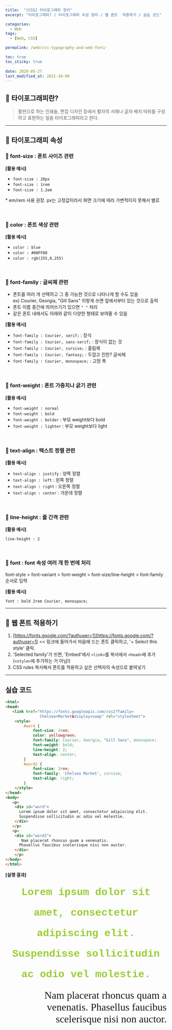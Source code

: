 ```yaml
---
title:  "[CSS] 타이포그래피 정리"
excerpt: "타이포그래피? / 타이포그래피 속성 정리 / 웹 폰트  적용하기 / 실습 코드"

categories:
  - Web
tags:
  - [Web, CSS]

permalink: /web/css-typography-and-web-font/

toc: true
toc_sticky: true
 
date: 2020-05-27
last_modified_at: 2021-10-09
---
```


## 🦥 타이포그래피란?

> 활판으로 하는 인쇄술, 편집 디자인 등에서 활자의 서체나 글자 배치 따위를 구성하고 표현하는 일을 타이포그래피라고 한다.

---

## 🦥 타이포그래피 속성

### 🌴 font-size : 폰트 사이즈 관련

**[활용 예시]**

- `font-size : 20px`
- `font-size : 1rem`
- `font-size : 1.2em`

\* em/rem 사용 권장. px는 고정값이라서 화면 크기에 따라 가변적이지 못해서 별로

<br>

### 🌴 color : 폰트 색상 관련

**[활용 예시]**

- `color : blue`
- `color : #00FF00`
- `color : rgb(255,0,255)`

<br>

### 🌴 font-family : 글씨체 관련

- 폰트를 여러 개 선택하고 그 중 가능한 것으로 나타나게 할 수도 있음<br>
   ex) Courier, Georgia, "Gill Sans" 이렇게 쓰면 앞에서부터 있는 것으로 출력
- 폰트 이름 중간에 띄어쓰기가 있으면 `" "` 처리
- 같은 폰트 내에서도 아래와 같이 다양한 형태로 보여줄 수 있음

**[활용 예시]**

- `font-family : Courier, serif;` : 장식
- `font-family : Courier, sans-serif;` : 장식이 없는 것
- `font-family : Courier, cursive;` : 흘림체
- `font-family : Courier, fantasy;` : 두껍고 진한? 글씨체
- `font-family : Courier, monospace;` : 고정 폭

<br>

### 🌴 font-weight : 폰트 가중치나 굵기 관련

**[활용 예시]**

- `font-weight : normal`
- `font-weight : bold`
- `font-weight : bolder` : 부모 weight보다 bold
- `font-weight : lighter` : 부모 weight보다 light

<br>

### 🌴 text-align : 텍스트 정렬 관련

**[활용 예시]**

- `text-align : justify` : 양쪽 정렬
- `text-align : left` : 왼쪽 정렬
- `text-align : right` : 오른쪽 정렬
- `text-align : center` : 가운데 정렬

<br>

### 🌴 line-height : 줄 간격 관련

**[활용 예시]**

`line-height : 2`

<br>

### 🌴 font : font 속성 여러 개 한 번에 처리

font-style > font-variant > font-weight > font-size/line-height > font-family 순서로 입력

**[활용 예시]**

`font : bold 2rem Courier, monospace;`

---

## 🦥 웹 폰트 적용하기
1. [https://fonts.google.com/?authuser=1](https://fonts.google.com/?authuser=1) << 링크에 들어가서 마음에 드는 폰트 클릭하고, '+ Select this style' 클릭.
2. 'Selected family'가 뜨면, 'Embed'에서 `<link>`를 복사에서 `<head>`에 추가 (`<style>`에 추가하는 거 아님!)
3. CSS rules 복사해서 폰트를 적용하고 싶은 선택자의 속성으로 붙여넣기

---

## 실습 코드

```html
<html>
<head>
   <link href="https://fonts.googleapis.com/css2?family=
               Chelsea+Market&display=swap" rel="stylesheet">
    <style>
        #word {
            font-size: 2rem;
            color: yellowgreen;
            font-family: Courier, Georgia, "Gill Sans", monospace;
            font-weight: bold;
            line-height: 2;
            text-align: center;
        }
        #word2 {
            font-size: 2rem;
            font-family: 'Chelsea Market', cursive;
            text-align: right;
        }
    </style>
</head>
<body>
   <p>
    <div id="word">
      Lorem ipsum dolor sit amet, consectetur adipiscing elit.
      Suspendisse sollicitudin ac odio vel molestie.
    </div>
   </p>
   <p>
    <div id="word2">
       Nam placerat rhoncus quam a venenatis. 
      Phasellus faucibus scelerisque nisi non auctor.
    </div>
    </p>
</body>
</html>
```

**[실행 결과]**

<html>
<head>
   <link href="https://fonts.googleapis.com/css2?family=
               Chelsea+Market&display=swap" rel="stylesheet">
    <style>
        #word {
            font-size: 2rem;
            color: yellowgreen;
            font-family: Courier, Georgia, "Gill Sans", monospace;
            font-weight: bold;
            line-height: 2;
            text-align: center;
        }
        #word2 {
            font-size: 2rem;
            font-family: 'Chelsea Market', cursive;
            text-align: right;
        }
    </style>
</head>
<body>
   <p>
    <div id="word">
      Lorem ipsum dolor sit amet, consectetur adipiscing elit.
      Suspendisse sollicitudin ac odio vel molestie.
    </div>
   </p>
   <p>
    <div id="word2">
       Nam placerat rhoncus quam a venenatis. 
      Phasellus faucibus scelerisque nisi non auctor.
    </div>
    </p>
</body>
</html>
